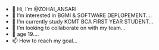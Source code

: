 - 👋 Hi, I’m @ZOHAI_ANSARI
- 👀 I’m interested in BGMI & SOFTWARE DEPLOPEMENT....
- 🌱 I’m currently study KCMT BCA FIRST YEAR STUDENT...
- 💞️ I’m looking to collaborate on with my team...
- 🎂 age 19....
- 📫 How to reach my goal...

<!---
ZOHAIV/ZOHAIV is a ✨ special ✨ repository because its `README.md` (this file) appears on your GitHub profile.
You can click the Preview link to take a look at your changes.
--->
